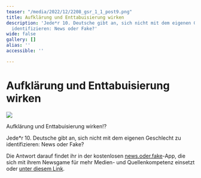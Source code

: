 ```yaml
---
teaser: "/media/2022/12/2208_gsr_1_1_post9.png"
title: Aufklärung und Enttabuisierung wirken
description: 'Jede*r 10. Deutsche gibt an, sich nicht mit dem eigenen Geschlecht zu
  identifizieren: News oder Fake?'
wide: false
gallery: []
alias: ''
accessible: ''

---
```

# Aufklärung und Enttabuisierung wirken

![](/media/2022/12/2208_gsr_1_1_post9.png)

Aufklärung und Enttabuisierung wirken!?

Jede*r 10. Deutsche gibt an, sich nicht mit dem eigenen Geschlecht zu identifizieren: News oder Fake?

Die Antwort darauf findet ihr in der kostenlosen [news.oder.fake](https://www.facebook.com/newsoderfake?__cft__%5B0%5D=AZWVJH5DcMM635NjFBYYVSKurmRg_KT32x_QeHO0h4so44LwTzB7_zl0tjKaPnoT7ARMtzkn8ANrwamnWOq8aE3feTcGrYmobalxXqOutDJArtAu98q3sb-vcyfsDZMs26JJTrgokn86PgcXGekWGhB3ap8XuI6rmx9E9GDWNVk7DMpU8228S34oMcI_KofvgD7WHXE8bQPrMFewz1GnScD-&__tn__=-%5DK-R)-App, die sich mit ihrem Newsgame für mehr Medien- und Quellenkompetenz einsetzt oder [unter diesem Link](https://headline.newsoderfake.de/trans-personen-in-deutschland-IdR2Eh?fbclid=IwAR38ciqSqs55US7NoLcJv-Lmc0d-T9baXO2AzocdSzqkkbzSzDv3zhUmvfo).